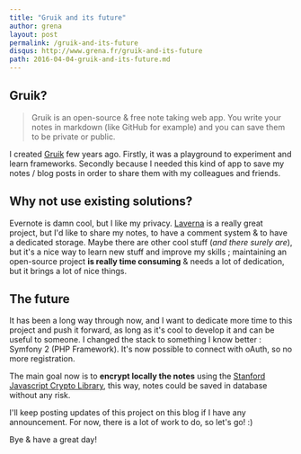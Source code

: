 ```yaml
---
title: "Gruik and its future"
author: grena
layout: post
permalink: /gruik-and-its-future
disqus: http://www.grena.fr/gruik-and-its-future
path: 2016-04-04-gruik-and-its-future.md
---
```


## Gruik?

> Gruik is an open-source & free note taking web app. You write your notes in markdown (like GitHub for example) and you can save them to be private or public.

I created [Gruik](https://github.com/grena/gruik) few years ago. Firstly, it was a playground to experiment and learn frameworks. Secondly because I needed this kind of app to save my notes / blog posts in order to share them with my colleagues and friends. 

## Why not use existing solutions?
Evernote is damn cool, but I like my privacy. [Laverna](https://github.com/Laverna/laverna) is a really great project, but I'd like to share my notes, to have a comment system & to have a dedicated storage. Maybe there are other cool stuff (_and there surely are_), but it's a nice way to learn new stuff and improve my skills ; maintaining an open-source project **is really time consuming** & needs a lot of dedication, but it brings a lot of nice things.

## The future
It has been a long way through now, and I want to dedicate more time to this project and push it forward, as long as it's cool to develop it and can be useful to someone. I changed the stack to something I know better : Symfony 2 (PHP Framework). It's now possible to connect with oAuth, so no more registration.

The main goal now is to **encrypt locally the notes** using the [Stanford Javascript Crypto Library](http://bitwiseshiftleft.github.io/sjcl/), this way, notes could be saved in database without any risk.

I'll keep posting updates of this project on this blog if I have any announcement. For now, there is a lot of work to do, so let's go! :)

Bye & have a great day!
